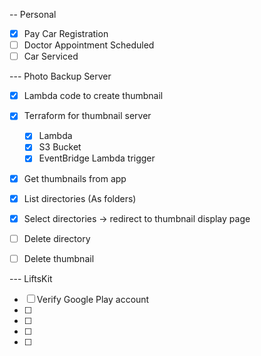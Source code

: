 -- Personal

- [x] Pay Car Registration
- [ ] Doctor Appointment Scheduled
- [ ] Car Serviced

--- Photo Backup Server

- [x] Lambda code to create thumbnail
- [x] Terraform for thumbnail server
    - [x] Lambda
    - [x] S3 Bucket
    - [x] EventBridge Lambda trigger
- [x] Get thumbnails from app

- [x] List directories (As folders)
- [x] Select directories -> redirect to thumbnail display page
- [ ] Delete directory
- [ ] Delete thumbnail

--- LiftsKit

- [ ] Verify Google Play account
- [ ]
- [ ]
- [ ]
- [ ]

